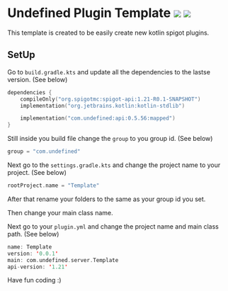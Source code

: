 # **Undefined Plugin Template** ![](https://repo.undefinedcreation.com/api/badge/latest/repo/com/redmagic/UndefinedAPI/) [![](https://dcbadge.limes.pink/api/server/https://discord.gg/NtWa9e3vv3?style=flat)](https://discord.gg/NtWa9e3vv3)

This template is created to be easily create new kotlin spigot plugins.

## **SetUp**

Go to `build.gradle.kts` and update all the dependencies to the lastse version. (See below)

```kotlin
dependencies {
    compileOnly("org.spigotmc:spigot-api:1.21-R0.1-SNAPSHOT")
    implementation("org.jetbrains.kotlin:kotlin-stdlib")

    implementation("com.undefined:api:0.5.56:mapped")
}
```

Still inside you build file change the `group` to you group id. (See below)

```kotlin
group = "com.undefined"
```

Next go to the `settings.gradle.kts` and change the project name to your project. (See below) 

```kotlin
rootProject.name = "Template"
```

After that rename your folders to the same as your group id you set.

Then change your main class name.

Next go to your `plugin.yml` and change the project name and main class path. (See below)

```kotlin
name: Template
version: '0.0.1'
main: com.undefined.server.Template
api-version: '1.21'
```

Have fun coding :)